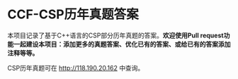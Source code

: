 # CCF-CSP历年真题答案

本项目记录了基于C++语言的CSP部分历年真题的答案。<b>欢迎使用Pull request功能一起建设本项目：添加更多的真题答案、优化已有的答案、或给已有的答案添加注释等等。</b>

CSP历年真题可在 http://118.190.20.162 中查询。
